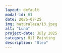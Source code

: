 ```yaml
---
layout: default
modal-id: 61
date: 2025-07-25
img: naturaleza/13.jpeg
alt: "Luna"
project-date: July 2025
category: Oil Painting
description: "Oleo"
---
```

